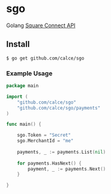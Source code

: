 # sgo
Golang [Square Connect API](https://connect.squareup.com)

## Install
```
$ go get github.com/calce/sgo
```

### Example Usage
```go
package main

import (
	"github.com/calce/sgo"
	"github.com/calce/sgo/payments"
)

func main() {

	sgo.Token = "Secret"
	sgo.MerchantId = "me"
	
	payments, _ := payments.List(nil)
	
	for payments.HasNext() {
		payment, _ := payments.Next()
	}

}
```